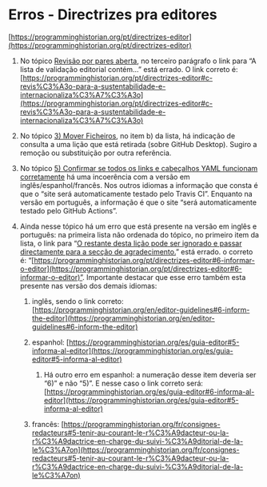 # Erros - Directrizes pra editores

[https://programminghistorian.org/pt/directrizes-editor](https://programminghistorian.org/pt/directrizes-editor)

1. No tópico [Revisão por pares aberta](https://programminghistorian.org/pt/directrizes-editor#revis%C3%A3o-por-pares-aberta), no terceiro parágrafo o link para “A lista de validação editorial contém…” está errado. O link correto é: [https://programminghistorian.org/pt/directrizes-editor#c-revis%C3%A3o-para-a-sustentabilidade-e-internacionaliza%C3%A7%C3%A3o](https://programminghistorian.org/pt/directrizes-editor#c-revis%C3%A3o-para-a-sustentabilidade-e-internacionaliza%C3%A7%C3%A3o)
2. No tópico [3) Mover Ficheiros](https://programminghistorian.org/pt/directrizes-editor#3-mover-os-ficheiros), no item b) da lista, há indicação de consulta a uma lição que está retirada (sobre GitHub Desktop). Sugiro a remoção ou substituição por outra referência.
3. No tópico [5) Confirmar se todos os links e cabeçalhos YAML funcionam corretamente](https://programminghistorian.org/pt/directrizes-editor#5-confirmar-se-todos-os-links-e-cabe%C3%A7alhos-yaml-funcionam-corretamente) há uma incoerência com a versão em inglês/espanhol/francês. Nos outros idiomas a informação que consta é que o “site será automaticamente testado pelo Travis CI”. Enquanto na versão em português, a informação é que o site “será automaticamente testado pelo GitHub Actions”.
4. Ainda nesse tópico há um erro que está presente na versão em inglês e português: na primeira lista não ordenada do tópico, no primeiro item da lista, o link para “[O restante desta lição pode ser ignorado e passar directamente para a secção de agradecimento.](https://programminghistorian.org/pt/directrizes-editor#11-thank-everyone-and-encourage-promotion)” está errado. o correto é: “[https://programminghistorian.org/pt/directrizes-editor#6-informar-o-editor](https://programminghistorian.org/pt/directrizes-editor#6-informar-o-editor)”. Importante destacar que esse erro também esta presente nas versão dos demais idiomas:
    
    1. inglês, sendo o link correto: [https://programminghistorian.org/en/editor-guidelines#6-inform-the-editor](https://programminghistorian.org/en/editor-guidelines#6-inform-the-editor)
    2. espanhol: [https://programminghistorian.org/es/guia-editor#5-informa-al-editor](https://programminghistorian.org/es/guia-editor#5-informa-al-editor)
        
        1. Há outro erro em espanhol: a numeração desse item deveria ser “6)” e não “5)”. E nesse caso o link correto será: [https://programminghistorian.org/es/guia-editor#6-informa-al-editor](https://programminghistorian.org/es/guia-editor#5-informa-al-editor)
    3. francês: [https://programminghistorian.org/fr/consignes-redacteurs#5-tenir-au-courant-le-r%C3%A9dacteur-ou-la-r%C3%A9dactrice-en-charge-du-suivi-%C3%A9ditorial-de-la-le%C3%A7on](https://programminghistorian.org/fr/consignes-redacteurs#5-tenir-au-courant-le-r%C3%A9dacteur-ou-la-r%C3%A9dactrice-en-charge-du-suivi-%C3%A9ditorial-de-la-le%C3%A7on)